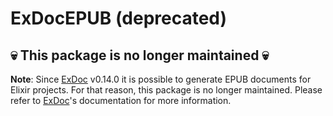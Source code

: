 # ExDocEPUB (deprecated)

## :skull: This package is no longer maintained :skull:

**Note**: Since [ExDoc][] v0.14.0 it is possible to generate EPUB documents for
Elixir projects. For that reason, this package is no longer maintained. Please
refer to [ExDoc][]'s documentation for more information.

[ExDoc]: https://github.com/elixir-lang/ex_doc